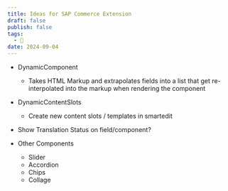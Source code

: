```yaml
---
title: Ideas for SAP Commerce Extension
draft: false
publish: false
tags:
  - 🌱
date: 2024-09-04
---
```

- DynamicComponent
	- Takes HTML Markup and extrapolates fields into a list that get re-interpolated into the markup when rendering the component

- DynamicContentSlots
	- Create new content slots / templates in smartedit

- Show Translation Status on field/component?
- Other Components
	- Slider
	- Accordion
	- Chips
	- Collage